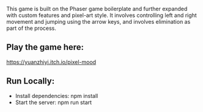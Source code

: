 This game is built on the Phaser game boilerplate and further expanded with custom features and pixel-art style. It involves controlling left and right movement and jumping using the arrow keys, and involves elimination as part of the process.

## Play the game here: 
https://yuanzhiyi.itch.io/pixel-mood

## Run Locally:
- Install dependencies: npm install
- Start the server: npm run start
